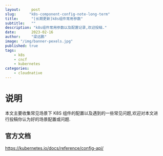 ```yaml
---
layout:     post 
slug:      "k8s-component-config-note-long-term"
title:      "[长期更新]k8s组件常用参数"
subtitle:   ""
description: "k8s组件常用参数以及配置记录,欢迎投稿."
date:       2023-02-16
author:     "梁远鹏"
image: "/img/banner-pexels.jpg"
published: true
tags:
    - k8s
    - cncf
    - kubernetes
categories: 
    - cloudnative
---
```



# 说明

本文主要收集常见场景下 K8S 组件的配置以及遇到的一些常见问题,欢迎对本文进行投稿你认为好的场景配置或问题.

## 官方文档

https://kubernetes.io/docs/reference/config-api/